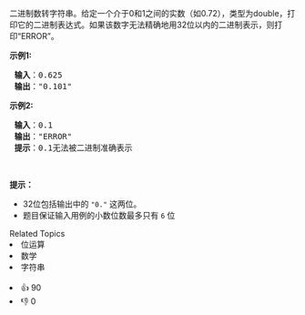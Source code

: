 <p>二进制数转字符串。给定一个介于0和1之间的实数（如0.72），类型为double，打印它的二进制表达式。如果该数字无法精确地用32位以内的二进制表示，则打印“ERROR”。</p>

<p><strong>示例1:</strong></p>

<pre>
<strong> 输入</strong>：0.625
<strong> 输出</strong>："0.101"
</pre>

<p><strong>示例2:</strong></p>

<pre>
<strong> 输入</strong>：0.1
<strong> 输出</strong>："ERROR"
<strong> 提示</strong>：0.1无法被二进制准确表示
</pre>

<p>&nbsp;</p>

<p><strong>提示：</strong></p>

<ul>
	<li>32位包括输出中的 <code>"0."</code> 这两位。</li>
	<li>题目保证输入用例的小数位数最多只有 <code>6</code> 位</li>
</ul>
<div><div>Related Topics</div><div><li>位运算</li><li>数学</li><li>字符串</li></div></div><br><div><li>👍 90</li><li>👎 0</li></div>